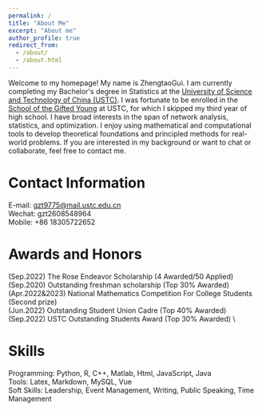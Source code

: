 ```yaml
---
permalink: /
title: "About Me"
excerpt: "About me"
author_profile: true
redirect_from: 
  - /about/
  - /about.html
---
```


Welcome to my homepage! My name is ZhengtaoGui. I am currently completing my Bachelor's degree in Statistics at the [University of Science and Technology of China (USTC)](https://www.ustc.edu.cn/). I was fortunate to be enrolled in the [School of the Gifted Young](https://sgy.ustc.edu.cn/) at USTC, for which I skipped my third year of high school. I have broad interests in the span of network analysis, statistics, and optimization. I enjoy using mathematical and computational tools to develop theoretical foundations and principled methods for real-world problems. If you are interested in my background or want to chat or collaborate, feel free to contact me.


Contact Information
======

E-mail: gzt9775@mail.ustc.edu.cn \
Wechat:  gzt2608548964 \
Mobile:  +86 18305722652

Awards and Honors
======

(Sep.2022) The Rose Endeavor Scholarship (4 Awarded/50 Applied) \
(Sep.2020) Outstanding freshman scholarship (Top 30% Awarded) \
(Apr.2022&2023) National Mathematics Competition For College Students (Second prize) \
(Jun.2022) Outstanding Student Union Cadre (Top 40% Awarded) \
(Sep.2022) USTC Outstanding Students Award (Top 30% Awarded) \


Skills
======
  Programming: Python, R, C++, Matlab, Html, JavaScript, Java \
  Tools: Latex, Markdown, MySQL, Vue \
  Soft Skills: Leadership, Event Management, Writing, Public Speaking, Time Management
